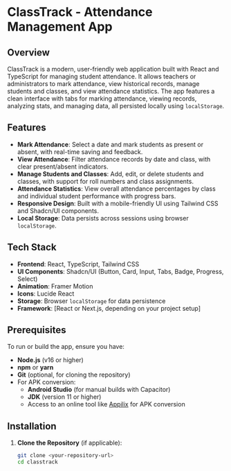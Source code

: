 # ClassTrack - Attendance Management App

## Overview
ClassTrack is a modern, user-friendly web application built with React and TypeScript for managing student attendance. It allows teachers or administrators to mark attendance, view historical records, manage students and classes, and view attendance statistics. The app features a clean interface with tabs for marking attendance, viewing records, analyzing stats, and managing data, all persisted locally using `localStorage`.

## Features
- **Mark Attendance**: Select a date and mark students as present or absent, with real-time saving and feedback.
- **View Attendance**: Filter attendance records by date and class, with clear present/absent indicators.
- **Manage Students and Classes**: Add, edit, or delete students and classes, with support for roll numbers and class assignments.
- **Attendance Statistics**: View overall attendance percentages by class and individual student performance with progress bars.
- **Responsive Design**: Built with a mobile-friendly UI using Tailwind CSS and Shadcn/UI components.
- **Local Storage**: Data persists across sessions using browser `localStorage`.

## Tech Stack
- **Frontend**: React, TypeScript, Tailwind CSS
- **UI Components**: Shadcn/UI (Button, Card, Input, Tabs, Badge, Progress, Select)
- **Animation**: Framer Motion
- **Icons**: Lucide React
- **Storage**: Browser `localStorage` for data persistence
- **Framework**: [React or Next.js, depending on your project setup]

## Prerequisites
To run or build the app, ensure you have:
- **Node.js** (v16 or higher)
- **npm** or **yarn**
- **Git** (optional, for cloning the repository)
- For APK conversion:
  - **Android Studio** (for manual builds with Capacitor)
  - **JDK** (version 11 or higher)
  - Access to an online tool like [Appilix](https://appilix.com) for APK conversion

## Installation
1. **Clone the Repository** (if applicable):
   ```bash
   git clone <your-repository-url>
   cd classtrack
